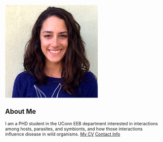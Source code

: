 ![Image of Grace Vaziri](images/headshot.png
)
## About Me
I am a PHD student in the UConn EEB department
interested in interactions among hosts, parasites, and symbionts, and how those interactions influence disease in wild organisms.
[My CV](PDFs/cv.pdf)
[Contact Info](contact-info.html)
